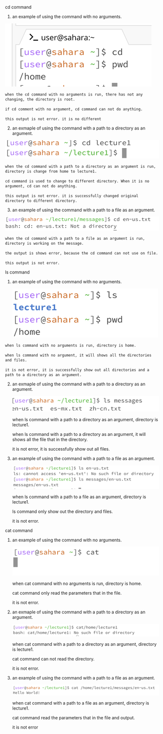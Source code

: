 cd command
1. an example of using the command with no arguments.

  ![Image](16.png)

    when the cd command with no arguments is run, there has not any changing, the directory is root.
  
    if cd comment with no argument, cd command can not do anything.
  
    this output is not error. it is no different
  
2. an exmaple of using the command with a path to a directory as an argument.

  ![Image](5.png)

    when the cd command with a path to a directory as an argument is run, directory is change from home to lecture1.
  
    cd command is used to change to different directory. When it is no argument, cd can not do anything.
  
    this output is not error. it is successfully changed original directory to different directory.
  

3. an example of using the command with a path to a file as an argument.

  ![Image](6.png)

    when the cd command with a path to a file as an argument is run, directory is working on the message.
    
    the output is shows error, because the cd command can not use on file.
    
    this output is not error.

ls command

  1. an example of using the command with no arguments.

       ![Image](17.png)

    when ls command with no arguments is run, directory is home.

    when ls command with no argument, it will shows all the directories and files.
  
    it is not error, it is successfully show out all directories and a path to a directory as an argument.

     
  2. an exmaple of using the command with a path to a directory as an argument.

       ![Image](10.png)

     when ls command with a path to a directory as an argument, directory is lecture1.

     when ls command with a path to a directory as an argument, it will shows all the file that in the directory.

     it is not error, it is successfully show out all files.

     
  3. an example of using the command with a path to a file as an argument.

       ![Image](11.png)

     when ls command with a path to a file as an argument, directory is lecture1.

     ls command only show out the directory and files.

     it is not error.

cat command

  1. an example of using the command with no arguments.

     ![Image](13.png)

     when cat command with no arguments is run, directory is home.

     cat command only read the parameters that in the file.

     it is not error.


  3. an exmaple of using the command with a path to a directory as an argument.

     ![Image](14.png)

     when cat command with a path to a directory as an argument, directory is lecture1.

     cat command can not read the directory.

     it is not error.

     
  5. an example of using the command with a path to a file as an argument.

     ![Image](15.png)

     when cat command with a path to a file as an argument, directory is lecture1.

     cat command read the parameters that in the file and output.

     it is not error



